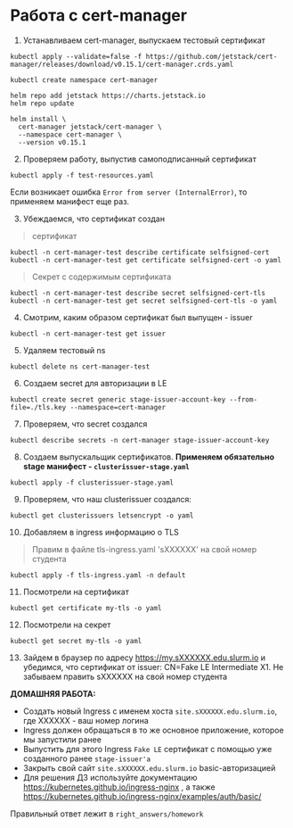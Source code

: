 # Работа с cert-manager

1) Устанавливаем cert-manager, выпускаем тестовый сертификат

```
kubectl apply --validate=false -f https://github.com/jetstack/cert-manager/releases/download/v0.15.1/cert-manager.crds.yaml

kubectl create namespace cert-manager

helm repo add jetstack https://charts.jetstack.io
helm repo update

helm install \
  cert-manager jetstack/cert-manager \
  --namespace cert-manager \
  --version v0.15.1
```

2) Проверяем работу, выпустив самоподписанный сертификат
```
kubectl apply -f test-resources.yaml
```

Если возникает ошибка `Error from server (InternalError)`, то применяем манифест еще раз.

3) Убеждаемся, что сертификат создан

> сертификат
```
kubectl -n cert-manager-test describe certificate selfsigned-cert
kubectl -n cert-manager-test get certificate selfsigned-cert -o yaml
```

> Секрет с содержимым сертификата
```
kubectl -n cert-manager-test describe secret selfsigned-cert-tls
kubectl -n cert-manager-test get secret selfsigned-cert-tls -o yaml
```

4) Смотрим, каким образом сертификат был выпущен - issuer
```
kubectl -n cert-manager-test get issuer
```

5) Удаляем тестовый ns
```
kubectl delete ns cert-manager-test
```

6) Создаем secret для авторизации в LE
```
kubectl create secret generic stage-issuer-account-key --from-file=./tls.key --namespace=cert-manager
```

7) Проверяем, что secret создался
```
kubectl describe secrets -n cert-manager stage-issuer-account-key
```

8) Создаем выпускальщик сертификатов. **Применяем обязательно stage манифест - `clusterissuer-stage.yaml`**
```
kubectl apply -f clusterissuer-stage.yaml
```

9) Проверяем, что наш clusterissuer создался:
```
kubectl get clusterissuers letsencrypt -o yaml
```

10) Добавляем в ingress информацию о TLS

> Правим в файле tls-ingress.yaml 'sXXXXXX' на свой номер студента
```
kubectl apply -f tls-ingress.yaml -n default
```

11) Посмотрели на сертификат
```
kubectl get certificate my-tls -o yaml
```

12) Посмотрели на секрет
```
kubectl get secret my-tls -o yaml
```

13) Зайдем в браузер по адресу https://my.sXXXXXX.edu.slurm.io и убедимся, что сертификат от issuer: CN=Fake LE Intermediate X1. Не забываем править sXXXXXX на свой номер студента

**ДОМАШНЯЯ РАБОТА:**
- Создать новый Ingress с именем хоста `site.sXXXXXX.edu.slurm.io`, где XXXXXX - ваш номер логина
- Ingress должен обращаться в то же основное приложение, которое мы запустили ранее
- Выпустить для этого Ingress `Fake LE` сертификат с помощью уже созданного ранее `stage-issuer'а`
- Закрыть свой сайт `site.sXXXXXX.edu.slurm.io` basic-авторизацией
- Для решения ДЗ используйте документацию https://kubernetes.github.io/ingress-nginx , а также https://kubernetes.github.io/ingress-nginx/examples/auth/basic/

Правильный ответ лежит в `right_answers/homework`
